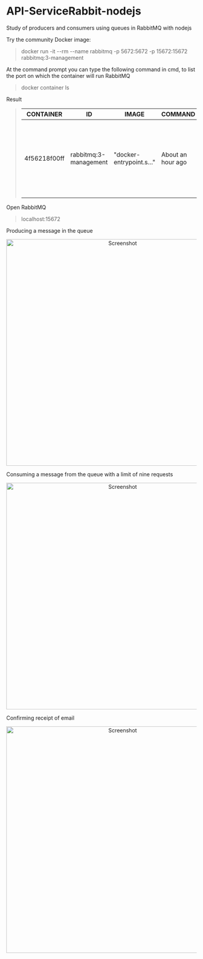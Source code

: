 # API-ServiceRabbit-nodejs
Study of producers and consumers using queues in RabbitMQ with nodejs

Try the community Docker image:
> docker run -it --rm --name rabbitmq -p 5672:5672 -p 15672:15672 rabbitmq:3-management

At the command prompt you can type the following command in cmd, to list the port on which the container will run RabbitMQ

> docker container ls

Result
>| CONTAINER   | ID                        | IMAGE                   | COMMAND             | CREATED            | STATUS | PORTS                                                                                                         | NAMES    |
>| ----------- | ------------------------- | ----------------------- | ------------------- | -------------------| ------ | ------------------------------------------------------------------------------------------------------------- | -------- |
>| 4f56218f00ff|   rabbitmq:3-management   | "docker-entrypoint.s…"  | About an hour ago   | Up About an hour   |        | 4369/tcp, 5671/tcp, 0.0.0.0:5672->5672/tcp, 15671/tcp, 15691-15692/tcp, 25672/tcp, 0.0.0.0:15672->15672/tcp   | rabbitmq |

Open RabbitMQ
> <link>localhost:15672</link>

Producing a message in the queue
<p align="center">
  <img src="https://imgur.com/SRUzP4s.gif" width="600" title="Screenshot">
</p>

Consuming a message from the queue with a limit of nine requests
<p align="center">
  <img src="https://imgur.com/Q0VEogT.gif" width="600" title="Screenshot">
</p>

Confirming receipt of email
<p align="center">
  <img src="https://imgur.com/2jjXhQZ.gif" width="600" title="Screenshot">
</p>



